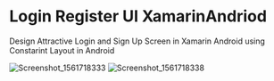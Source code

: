 # Login Register UI XamarinAndriod
Design Attractive Login and Sign Up Screen in Xamarin Android using Constarint Layout in Android 


![Screenshot_1561718333](https://user-images.githubusercontent.com/24875197/60339134-8c1f9d80-99c5-11e9-8dd9-6f34af7469cd.png)
![Screenshot_1561718338](https://user-images.githubusercontent.com/24875197/60339137-8f1a8e00-99c5-11e9-9c61-dde5caa245fc.png)
